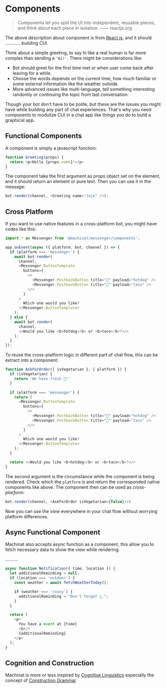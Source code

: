 # Components

> Components let you split the UI into independent, reusable pieces, and think about each piece in isolation.
> —— reactjs.org

The above description about component is from [React.js](https://reactjs.org/docs/components-and-props.html), and it should ............ building CUI.

Think about a simple greeting, to say hi like a real human is far more complex than sending a `'Hi!'`. There might be considerations like:

- Bot should greet for the first time met or when user come back after leaving for a while.
- Choose the words depends on the current time, how much familiar or some external information like the weather outside.
- More advanced issues like multi-language, tell something interesting randomly or continuing the topic from last conversation.

Though your bot don't have to be polite, but these are the issues you might have while building any part of chat experiences. That's why you need components to modulize CUI in a chat app like things you do to build a graphical app.

## Functional Components

A component is simply a javascript function:

```js
function Greeting(props) {
  return <p>Hello {props.name}!</p>
}
```

The component take the first argument as props object set on the element, and it should return an element or pure text. Then you can use it in the message:

```js
bot.render(channel, <Greeting name="Jojo" />);
```

## Cross Platform

If you want to use native features in a cross-platform bot, you might have codes like this:

```js
import * as Messenger from '@machinat/messenger/components';

app.onEvent(async ({ platform, bot, channel }) => {
  if (platform === 'messenger') {
    await bot.render(
      channel,
      <Messenger.ButtonTemplate
        buttons={
          <>
            <Messenger.PostbackButton title="🌭" payload="hotdog" />
            <Messenger.PostbackButton title="🌮" payload="taco" />
          </>
        }
      >
        Which one would you like?
      </Messenger.ButtonTemplate>
    );
  } else {
    await bot.render(
      channel,
      <>Would you like <b>hotdog</b> or <b>taco</b>?</>
    );
  }
});
```

To reuse the cross-platform logic in different part of chat flow, this can be extract into a component:

```js
function AskForOrder({ isVegetarian }, { platform }) {
  if (isVegetarian) {
    return 'We have fresh 🥗!'
  }

  if (platform === 'messenger') {
    return (
      <Messenger.ButtonTemplate
        buttons={
          <>
            <Messenger.PostbackButton title="🌭" payload="hotdog" />
            <Messenger.PostbackButton title="🌮" payload="taco" />
          </>
        }
      >
        Which one would you like?
      </Messenger.ButtonTemplate>
    );
  }

  return <>Would you like <b>hotdog</b> or <b>taco</b>?</>
}
```

The second argument is the circumstance while the component is being rendered. Check which the `platform` is and return the corresponded native components like above. The component then can be used as _cross-plarform_:

```js
bot.render(channel, <AskForOrder isVegetarian={false}/>)
```

Now you can use the _view_ everywhere in your chat flow without worrying platform differences.

## Async Functional Component

Machinat also accepts async function as a component, this allow you to fetch necessary data to show the view while rendering.

..........

```js
async function Notification({ time, location }) {
  let additionalReminding = null;
  if (location === 'outdoor') {
    const weather = await fetchWeatherToday();

    if (weather === 'rainy') {
      additionalReminding = "Don't forget 🌂.";
    }
  }

  return (
    <p>
      You have a event at {time}
      <br/>
      {additionalReminding}
    </p>
  );
}
```



## Cognition and Construction

Machinat is more or less inspired by [Cognitive Linguistics](https://en.wikipedia.org/wiki/Cognitive_linguistics) especially the concept of [Construction Grammar](https://en.wikipedia.org/wiki/Construction_grammar).
